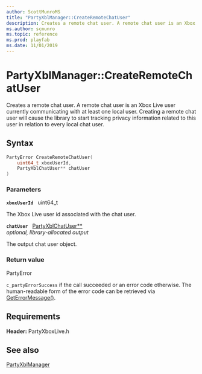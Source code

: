 ```yaml
---
author: ScottMunroMS
title: "PartyXblManager::CreateRemoteChatUser"
description: Creates a remote chat user. A remote chat user is an Xbox Live user currently communicating with at least one local user. Creating a remote chat user will cause the library to start tracking privacy information related to this user in relation to every local chat user.
ms.author: scmunro
ms.topic: reference
ms.prod: playfab
ms.date: 11/01/2019
---
```


# PartyXblManager::CreateRemoteChatUser  

Creates a remote chat user. A remote chat user is an Xbox Live user currently communicating with at least one local user. Creating a remote chat user will cause the library to start tracking privacy information related to this user in relation to every local chat user.  

## Syntax  
  
```cpp
PartyError CreateRemoteChatUser(  
    uint64_t xboxUserId,  
    PartyXblChatUser** chatUser  
)  
```  
  
### Parameters  
  
**`xboxUserId`** &nbsp; uint64_t  
  
The Xbox Live user id associated with the chat user.  
  
**`chatUser`** &nbsp; [PartyXblChatUser**](../../PartyXblChatUser/partyxblchatuser.md)  
*optional, library-allocated output*  
  
The output chat user object.  
  
  
### Return value  
PartyError
  
```c_partyErrorSuccess``` if the call succeeded or an error code otherwise. The human-readable form of the error code can be retrieved via [GetErrorMessage()](partyxblmanager_geterrormessage.md).
  
  
## Requirements  
  
**Header:** PartyXboxLive.h
  
## See also  
[PartyXblManager](../partyxblmanager.md)  

  
  
